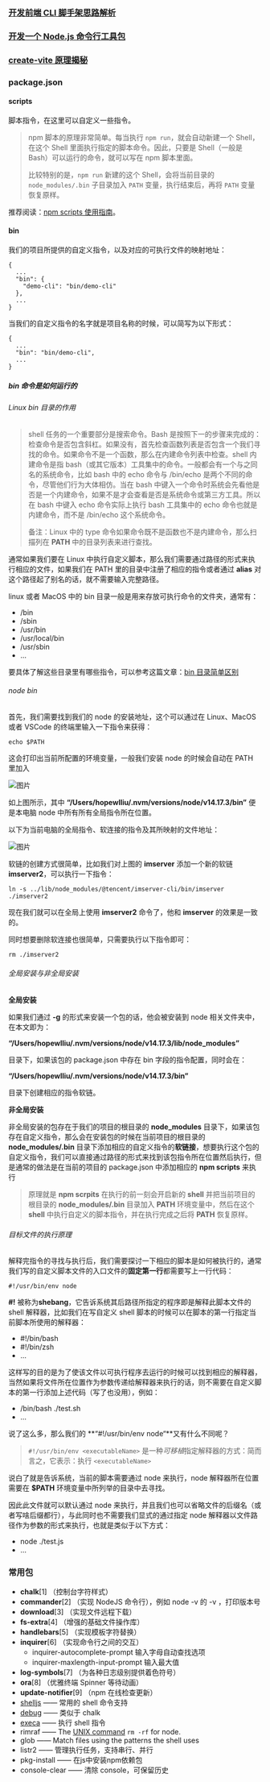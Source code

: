 ### [开发前端 CLI 脚手架思路解析](https://mp.weixin.qq.com/s/C40Izv2Q3Wlv6t81RxYrbA)

### [开发一个 Node.js 命令行工具包](https://mp.weixin.qq.com/s/xoYQeUhNSxXhAc3_l9xRJA)

### [create-vite 原理揭秘](https://mp.weixin.qq.com/s/eqIcLlh3a4TUwx3lk2qLYA)

### package.json

#### scripts

脚本指令，在这里可以自定义一些指令。

> npm 脚本的原理非常简单。每当执行 `npm run`，就会自动新建一个 Shell，在这个 Shell 里面执行指定的脚本命令。因此，只要是 Shell（一般是 Bash）可以运行的命令，就可以写在 npm 脚本里面。
>
> 比较特别的是，`npm run` 新建的这个 Shell，会将当前目录的 `node_modules/.bin` 子目录加入 `PATH` 变量，执行结束后，再将 `PATH` 变量恢复原样。

推荐阅读：[npm scripts 使用指南](https://mp.weixin.qq.com/s?__biz=MzI1ODE4NzE1Nw==&mid=2247491366&idx=1&sn=ef7d34e289489547b352c2f746331567&chksm=ea0d55dcdd7adcca9e18ea49344b2100a5e587ea33e2125331ab46988178a0fbbd929f68f632&scene=126&sessionid=1644802905&subscene=207&key=50bcf411b96c28e85a669789c791bb7cd0f32918b3f81e1c0f34467ce7ffd712e8d9e80829331e6bd4d673cf9bac20db33725bce1868643face2cdf1483cde49df0b02d66dd2b4c049909db8fa773c93397a7b12a2cda1654062195e5f0a2a99fbbde7c1c69752d56130bc86e2587fd9d73d337a2c29c66e902f30dcc6d61139&ascene=0&uin=NjMxODk4NDM4&devicetype=Windows+10+x64&version=6305002e&lang=zh_CN&exportkey=AVGJ%2FLAZkk65QW43dlELUXQ%3D&acctmode=0&pass_ticket=JYtyuRekQR0MaxlAUFYLmNSwhB1%2FoEnOcZU9zzyAuuNqLbnJGI7ve9v%2FlzglnroB&wx_header=0&fontgear=2)。

#### bin

我们的项目所提供的自定义指令，以及对应的可执行文件的映射地址：

```
{
  ...
  "bin": {
    "demo-cli": "bin/demo-cli"
  },
  ...
}
```

当我们的自定义指令的名字就是项目名称的时候，可以简写为以下形式：

```
{
  ...
  "bin": "bin/demo-cli",
  ...
}
```

##### bin 命令是如何运行的

###### Linux bin 目录的作用

> shell 任务的一个重要部分是搜索命令。Bash 是按照下一的步骤来完成的：检查命令是否包含斜杠。如果没有，首先检查函数列表是否包含一个我们寻找的命令。如果命令不是一个函数，那么在内建命令列表中检查。shell 内建命令是指 bash（或其它版本）工具集中的命令。一般都会有一个与之同名的系统命令，比如 bash 中的 echo 命令与 /bin/echo 是两个不同的命令，尽管他们行为大体相仿。当在 bash 中键入一个命令时系统会先看他是否是一个内建命令，如果不是才会查看是否是系统命令或第三方工具。所以在 bash 中键入 echo 命令实际上执行 bash 工具集中的 echo 命令也就是内建命令，而不是 /bin/echo 这个系统命令。
>
> 备注：Linux 中的 type 命令如果命令既不是函数也不是内建命令，那么扫描列在 **PATH** 中的目录列表来进行查找。

通常如果我们要在 Linux 中执行自定义脚本，那么我们需要通过路径的形式来执行相应的文件，如果我们在 PATH 里的目录中注册了相应的指令或者通过 **alias** 对这个路径起了别名的话，就不需要输入完整路径。

linux 或者 MacOS 中的 bin 目录一般是用来存放可执行命令的文件夹，通常有：

- /bin
- /sbin
- /usr/bin
- /usr/local/bin
- /usr/sbin
- ...

要具体了解这些目录里有哪些指令，可以参考这篇文章：[bin 目录简单区别](https://mp.weixin.qq.com/s?__biz=MzI1ODE4NzE1Nw==&mid=2247491366&idx=1&sn=ef7d34e289489547b352c2f746331567&chksm=ea0d55dcdd7adcca9e18ea49344b2100a5e587ea33e2125331ab46988178a0fbbd929f68f632&scene=126&sessionid=1644802905&subscene=207&key=50bcf411b96c28e85a669789c791bb7cd0f32918b3f81e1c0f34467ce7ffd712e8d9e80829331e6bd4d673cf9bac20db33725bce1868643face2cdf1483cde49df0b02d66dd2b4c049909db8fa773c93397a7b12a2cda1654062195e5f0a2a99fbbde7c1c69752d56130bc86e2587fd9d73d337a2c29c66e902f30dcc6d61139&ascene=0&uin=NjMxODk4NDM4&devicetype=Windows+10+x64&version=6305002e&lang=zh_CN&exportkey=AVGJ%2FLAZkk65QW43dlELUXQ%3D&acctmode=0&pass_ticket=JYtyuRekQR0MaxlAUFYLmNSwhB1%2FoEnOcZU9zzyAuuNqLbnJGI7ve9v%2FlzglnroB&wx_header=0&fontgear=2)

###### node bin

首先，我们需要找到我们的 node 的安装地址，这个可以通过在 Linux、MacOS 或者 VSCode 的终端里输入一下指令来获得：

```
echo $PATH
```

这会打印出当前所配置的环境变量，一般我们安装 node 的时候会自动在 PATH 里加入

![图片](https://mmbiz.qpic.cn/mmbiz_png/xsw6Lt5pDCsPl2D0S1fibdD96rjMNzicpxy7v9JRjANOOPYaOMFehvIRVaOiaAC9r37qMegxJdT6tKVN7SIeiaAATw/640?wx_fmt=png&tp=webp&wxfrom=5&wx_lazy=1&wx_co=1)

如上图所示，其中 **“/Users/hopewlliu/.nvm/versions/node/v14.17.3/bin”** 便是本电脑 node 中所有所有全局指令所在位置。

以下为当前电脑的全局指令、软连接的指令及其所映射的文件地址：

![图片](https://mmbiz.qpic.cn/mmbiz_png/xsw6Lt5pDCsPl2D0S1fibdD96rjMNzicpxmzKQP8V3bjLZCrqkDsMLmhns2kpLh1ickw7iaiagjoDTRuTyjVpI0SSjw/640?wx_fmt=png&tp=webp&wxfrom=5&wx_lazy=1&wx_co=1)

软链的创建方式很简单，比如我们对上图的 **imserver** 添加一个新的软链 **imserver2**，可以执行一下指令：

```
ln -s ../lib/node_modules/@tencent/imserver-cli/bin/imserver ./imserver2
```

现在我们就可以在全局上使用 **imserver2** 命令了，他和 **imserver** 的效果是一致的。

同时想要删除软连接也很简单，只需要执行以下指令即可：

```
rm ./imserver2
```

###### 全局安装与非全局安装

**全局安装**

如果我们通过 **-g** 的形式来安装一个包的话，他会被安装到 node 相关文件夹中，在本文即为：

**“/Users/hopewlliu/.nvm/versions/node/v14.17.3/lib/node_modules”**

目录下，如果该包的 package.json 中存在 bin 字段的指令配置，同时会在：

**“/Users/hopewlliu/.nvm/versions/node/v14.17.3/bin”**

目录下创建相应的指令软链。

**非全局安装**

非全局安装的包存在于我们的项目的根目录的 **node_modules** 目录下，如果该包存在自定义指令，那么会在安装包的时候在当前项目的根目录的 **node_modules/.bin** 目录下添加相应的自定义指令的**软链接**，想要执行这个包的自定义指令，我们可以直接通过路径的形式来找到该包指令所在位置然后执行，但是通常的做法是在当前的项目的 package.json 中添加相应的 **npm scripts** 来执行

> 原理就是 **npm scrpits** 在执行的前一刻会开启新的 **shell** 并把当前项目的根目录的 **node_modules/.bin** 目录加入 **PATH** 环境变量中，然后在这个 **shell** 中执行自定义的脚本指令，并在执行完成之后将 **PATH** 恢复原样。

###### 目标文件的执行原理

解释完指令的寻找与执行后，我们需要探讨一下相应的脚本是如何被执行的，通常我们写的自定义脚本文件的入口文件的**固定第一行**都需要写上一行代码：

```
#!/usr/bin/env node
```

**#!** 被称为**shebang**，它告诉系统其后路径所指定的程序即是解释此脚本文件的 shell 解释器，比如我们在写自定义 shell 脚本的时候可以在脚本的第一行指定当前脚本所使用的解释器：

- \#!/bin/bash
- \#!/bin/zsh
- ...

这样写的目的是为了使该文件以可执行程序去运行的时候可以找到相应的解释器，当然如果将文件所在位置作为参数传递给解释器来执行的话，则不需要在自定义脚本的第一行添加上述代码（写了也没用），例如：

- /bin/bash ./test.sh
- ...

说了这么多，那么我们的 **“#!/usr/bin/env node“**又有什么不同呢？

> `#!/usr/bin/env <executableName>` 是一种*可移植*指定解释器的方式：简而言之，它表示：执行 `<executableName>`

说白了就是告诉系统，当前的脚本需要通过 node 来执行，node 解释器所在位置需要在 **$PATH** 环境变量中所列举的目录中去寻找。

因此此文件就可以默认通过 node 来执行，并且我们也可以省略文件的后缀名（或者写啥后缀都行），与此同时也不需要我们显式的通过指定 node 解释器以文件路径作为参数的形式来执行，也就是类似于以下方式：

- node ./test.js
- ...

### 常用包

- **chalk**[1] （控制台字符样式）
- **commander**[2] （实现 NodeJS 命令行），例如  node -v 的 -v ，打印版本号
- **download**[3] （实现文件远程下载）
- **fs-extra**[4] （增强的基础文件操作库）
- **handlebars**[5] （实现模板字符替换）
- **inquirer**[6] （实现命令行之间的交互）
  - inquirer-autocomplete-prompt 输入字母自动查找选项
  - inquirer-maxlength-input-prompt 输入最大值
- **log-symbols**[7] （为各种日志级别提供着色符号）
- **ora**[8] （优雅终端 Spinner 等待动画）
- **update-notifier**[9] （npm 在线检查更新）
- [shelljs](https://mp.weixin.qq.com/s?__biz=MzI1ODE4NzE1Nw==&mid=2247491366&idx=1&sn=ef7d34e289489547b352c2f746331567&chksm=ea0d55dcdd7adcca9e18ea49344b2100a5e587ea33e2125331ab46988178a0fbbd929f68f632&scene=126&sessionid=1644802905&subscene=207&key=5a9f57e0eba95130a53f043737db176e838bdfcfd4ed49105835d698e0e7d25fca462bde4f5aaa0d20d47f3fee45300dca06b9ee305f677724c04c76660aad5c52c1d49db3201b7c5d5685b6ba835f0484bf5c7e6b1b51c814833f2c5c15fcc3df57ea69316613b289f7eadcd89c0f79dcec7f325db9a2496992eec28c83b35b&ascene=0&uin=NjMxODk4NDM4&devicetype=Windows+10+x64&version=6305002e&lang=zh_CN&exportkey=Aa9eeAknzdtDCbX0S8V4iwM%3D&acctmode=0&pass_ticket=IslSk3D5YT35GKZ3lq65ajw0NUo6bpt77F2h7MfCw%2BHYC3F6%2Fes%2FoElIUlO7%2FrGZ&wx_header=0&fontgear=2) —— 常用的 shell 命令支持
- [debug](https://mp.weixin.qq.com/s?__biz=MzI1ODE4NzE1Nw==&mid=2247491366&idx=1&sn=ef7d34e289489547b352c2f746331567&chksm=ea0d55dcdd7adcca9e18ea49344b2100a5e587ea33e2125331ab46988178a0fbbd929f68f632&scene=126&sessionid=1644802905&subscene=207&key=5a9f57e0eba95130a53f043737db176e838bdfcfd4ed49105835d698e0e7d25fca462bde4f5aaa0d20d47f3fee45300dca06b9ee305f677724c04c76660aad5c52c1d49db3201b7c5d5685b6ba835f0484bf5c7e6b1b51c814833f2c5c15fcc3df57ea69316613b289f7eadcd89c0f79dcec7f325db9a2496992eec28c83b35b&ascene=0&uin=NjMxODk4NDM4&devicetype=Windows+10+x64&version=6305002e&lang=zh_CN&exportkey=Aa9eeAknzdtDCbX0S8V4iwM%3D&acctmode=0&pass_ticket=IslSk3D5YT35GKZ3lq65ajw0NUo6bpt77F2h7MfCw%2BHYC3F6%2Fes%2FoElIUlO7%2FrGZ&wx_header=0&fontgear=2) —— 类似于 chalk
- [execa](https://mp.weixin.qq.com/s?__biz=MzI1ODE4NzE1Nw==&mid=2247491366&idx=1&sn=ef7d34e289489547b352c2f746331567&chksm=ea0d55dcdd7adcca9e18ea49344b2100a5e587ea33e2125331ab46988178a0fbbd929f68f632&scene=126&sessionid=1644802905&subscene=207&key=5a9f57e0eba95130a53f043737db176e838bdfcfd4ed49105835d698e0e7d25fca462bde4f5aaa0d20d47f3fee45300dca06b9ee305f677724c04c76660aad5c52c1d49db3201b7c5d5685b6ba835f0484bf5c7e6b1b51c814833f2c5c15fcc3df57ea69316613b289f7eadcd89c0f79dcec7f325db9a2496992eec28c83b35b&ascene=0&uin=NjMxODk4NDM4&devicetype=Windows+10+x64&version=6305002e&lang=zh_CN&exportkey=Aa9eeAknzdtDCbX0S8V4iwM%3D&acctmode=0&pass_ticket=IslSk3D5YT35GKZ3lq65ajw0NUo6bpt77F2h7MfCw%2BHYC3F6%2Fes%2FoElIUlO7%2FrGZ&wx_header=0&fontgear=2) —— 执行 shell 指令
- rimraf —— The [UNIX command](http://en.wikipedia.org/wiki/Rm_(Unix)) `rm -rf` for node.
- glob  —— Match files using the patterns the shell uses
- listr2 —— 管理执行任务，支持串行、并行
- pkg-install —— 在js中安装npm依赖包
- console-clear —— 清除 console，可保留历史
